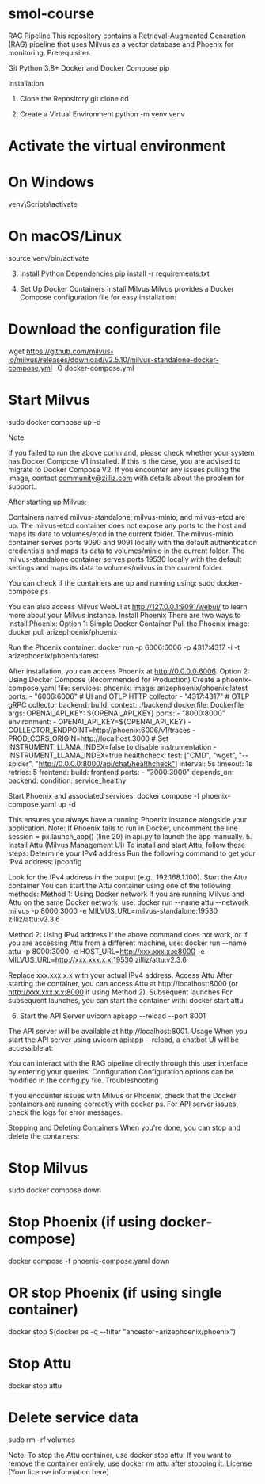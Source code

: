 # smol-course


RAG Pipeline
This repository contains a Retrieval-Augmented Generation (RAG) pipeline that uses Milvus as a vector database and Phoenix for monitoring.
Prerequisites

Git
Python 3.8+
Docker and Docker Compose
pip

Installation
1. Clone the Repository
git clone <repository-url>
cd <repository-directory>

2. Create a Virtual Environment
python -m venv venv

# Activate the virtual environment
# On Windows
venv\Scripts\activate
# On macOS/Linux
source venv/bin/activate

3. Install Python Dependencies
pip install -r requirements.txt

4. Set Up Docker Containers
Install Milvus
Milvus provides a Docker Compose configuration file for easy installation:
# Download the configuration file
wget https://github.com/milvus-io/milvus/releases/download/v2.5.10/milvus-standalone-docker-compose.yml -O docker-compose.yml

# Start Milvus
sudo docker compose up -d

Note: 

If you failed to run the above command, please check whether your system has Docker Compose V1 installed. If this is the case, you are advised to migrate to Docker Compose V2.
If you encounter any issues pulling the image, contact community@zilliz.com with details about the problem for support.

After starting up Milvus:

Containers named milvus-standalone, milvus-minio, and milvus-etcd are up.
The milvus-etcd container does not expose any ports to the host and maps its data to volumes/etcd in the current folder.
The milvus-minio container serves ports 9090 and 9091 locally with the default authentication credentials and maps its data to volumes/minio in the current folder.
The milvus-standalone container serves ports 19530 locally with the default settings and maps its data to volumes/milvus in the current folder.

You can check if the containers are up and running using:
sudo docker-compose ps

You can also access Milvus WebUI at http://127.0.0.1:9091/webui/ to learn more about your Milvus instance.
Install Phoenix
There are two ways to install Phoenix:
Option 1: Simple Docker Container
Pull the Phoenix image:
docker pull arizephoenix/phoenix

Run the Phoenix container:
docker run -p 6006:6006 -p 4317:4317 -i -t arizephoenix/phoenix:latest

After installation, you can access Phoenix at http://0.0.0.0:6006.
Option 2: Using Docker Compose (Recommended for Production)
Create a phoenix-compose.yaml file:
services:
  phoenix:
    image: arizephoenix/phoenix:latest
    ports:
      - "6006:6006"  # UI and OTLP HTTP collector
      - "4317:4317"  # OTLP gRPC collector
  backend:
    build:
      context: ./backend
      dockerfile: Dockerfile
      args:
        OPENAI_API_KEY: ${OPENAI_API_KEY}
    ports:
      - "8000:8000"
    environment:
      - OPENAI_API_KEY=${OPENAI_API_KEY}
      - COLLECTOR_ENDPOINT=http://phoenix:6006/v1/traces
      - PROD_CORS_ORIGIN=http://localhost:3000
      # Set INSTRUMENT_LLAMA_INDEX=false to disable instrumentation
      - INSTRUMENT_LLAMA_INDEX=true
    healthcheck:
      test: ["CMD", "wget", "--spider", "http://0.0.0.0:8000/api/chat/healthcheck"]
      interval: 5s
      timeout: 1s
      retries: 5
  frontend:
    build: frontend
    ports:
      - "3000:3000"
    depends_on:
      backend:
        condition: service_healthy

Start Phoenix and associated services:
docker compose -f phoenix-compose.yaml up -d

This ensures you always have a running Phoenix instance alongside your application.
Note: If Phoenix fails to run in Docker, uncomment the line session = px.launch_app() (line 20) in api.py to launch the app manually.
5. Install Attu (Milvus Management UI)
To install and start Attu, follow these steps:
Determine your IPv4 address
Run the following command to get your IPv4 address:
ipconfig

Look for the IPv4 address in the output (e.g., 192.168.1.100).
Start the Attu container
You can start the Attu container using one of the following methods:
Method 1: Using Docker network
If you are running Milvus and Attu on the same Docker network, use:
docker run --name attu --network milvus -p 8000:3000 -e MILVUS_URL=milvus-standalone:19530 zilliz/attu:v2.3.6

Method 2: Using IPv4 address
If the above command does not work, or if you are accessing Attu from a different machine, use:
docker run --name attu -p 8000:3000 -e HOST_URL=http://xxx.xxx.x.x:8000 -e MILVUS_URL=http://xxx.xxx.x.x:19530 zilliz/attu:v2.3.6

Replace xxx.xxx.x.x with your actual IPv4 address.
Access Attu
After starting the container, you can access Attu at http://localhost:8000 (or http://xxx.xxx.x.x:8000 if using Method 2).
Subsequent launches
For subsequent launches, you can start the container with:
docker start attu

6. Start the API Server
uvicorn api:app --reload --port 8001

The API server will be available at http://localhost:8001.
Usage
When you start the API server using uvicorn api:app --reload, a chatbot UI will be accessible at:

You can interact with the RAG pipeline directly through this user interface by entering your queries.
Configuration
Configuration options can be modified in the config.py file.
Troubleshooting

If you encounter issues with Milvus or Phoenix, check that the Docker containers are running correctly with docker ps.
For API server issues, check the logs for error messages.

Stopping and Deleting Containers
When you're done, you can stop and delete the containers:
# Stop Milvus
sudo docker compose down

# Stop Phoenix (if using docker-compose)
docker compose -f phoenix-compose.yaml down

# OR stop Phoenix (if using single container)
docker stop $(docker ps -q --filter "ancestor=arizephoenix/phoenix")

# Stop Attu
docker stop attu

# Delete service data
sudo rm -rf volumes

Note: To stop the Attu container, use docker stop attu. If you want to remove the container entirely, use docker rm attu after stopping it.
License
[Your license information here]
